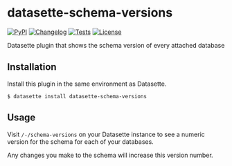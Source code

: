 # datasette-schema-versions

[![PyPI](https://img.shields.io/pypi/v/datasette-schema-versions.svg)](https://pypi.org/project/datasette-schema-versions/)
[![Changelog](https://img.shields.io/github/v/release/simonw/datasette-schema-versions?include_prereleases&label=changelog)](https://github.com/simonw/datasette-schema-versions/releases)
[![Tests](https://github.com/simonw/datasette-schema-versions/workflows/Test/badge.svg)](https://github.com/simonw/datasette-schema-versions/actions?query=workflow%3ATest)
[![License](https://img.shields.io/badge/license-Apache%202.0-blue.svg)](https://github.com/simonw/datasette-schema-versions/blob/main/LICENSE)

Datasette plugin that shows the schema version of every attached database

## Installation

Install this plugin in the same environment as Datasette.

    $ datasette install datasette-schema-versions

## Usage

Visit `/-/schema-versions` on your Datasette instance to see a numeric version for the schema for each of your databases.

Any changes you make to the schema will increase this version number.

